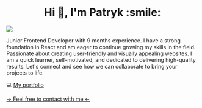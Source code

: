 <h1 align="center"> Hi 👋, I'm Patryk :smile:</h1>


![](https://komarev.com/ghpvc/?username=paruut&color=dc143c)

Junior Frontend Developer with 9 months experience. I have a strong foundation in React and am eager to continue growing my skills in the field. Passionate about creating user-friendly and visually appealing websites. I am a quick learner, self-motivated, and dedicated to delivering high-quality results. Let's connect and see how we can collaborate to bring your projects to life.

💻 [My portfolio](https://paruut.github.io/portfolio/)

[-> Feel free to contact with me <- ](https://paruut.github.io/portfolio/#contactsection)



